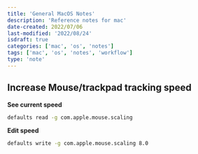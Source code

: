 ```yaml
---
title: 'General MacOS Notes'
description: 'Reference notes for mac'
date-created: 2022/07/06
last-modified: '2022/08/24'
isdraft: true
categories: ['mac', 'os', 'notes']
tags: ['mac', 'os', 'notes', 'workflow']
type: 'note'
---
```


## Increase Mouse/trackpad tracking speed

**See current speed**

```sh
defaults read -g com.apple.mouse.scaling
```

**Edit speed**

```sh
defaults write -g com.apple.mouse.scaling 8.0
```
